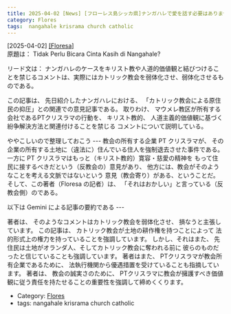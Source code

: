 ```yaml
---
title: 2025-04-02 [News] [フローレス島シッカ県]ナンガハレで愛を話す必要はありませんか? ---これはカトリック教会にたいする可成り痛切な批判だ
category: Flores
tags:  nangahale krisrama church catholic
---
```


[2025-04-02] [[Floresa]](https://floresa.co/perspektif/analisis/72940/2025/04/02/tidak-perlu-bicara-cinta-kasih-di-nangahale)  
 原題は：
Tidak Perlu Bicara Cinta Kasih di Nangahale?

 リード文は：
ナンガハレのケースをキリスト教や人道的価値観と結びつけることを禁じるコメントは、実際にはカトリック教会を弱体化させ、弱体化させるものである。

  この記事は、
先日紹介したナンガハレにおける、
「カトリック教会による原住民の抑圧」との関連での意見記事である。
取りわけ、
マウメレ教区が所有する会社であるPTクリスラマの行動を、
キリスト教的、
人道主義的価値観に基づく紛争解決方法と関連付けることを禁じる
コメントについて説明している。

 ややこしいので整理しておこう ---
教会の所有する企業 PT クリスラマが、
その企業の所有する土地に（違法に）住んでいる住人を強制退去させた事件である。
一方に PT クリスラマはもっと（キリスト教的）寛容・慈愛の精神を
もって住民に接するべきだという（反教会の）意見があり、
他方には、教会がそのようなことを考える文脈ではないという
意見（教会寄り）がある、ということだ。
そして、この著者（Floresa の記者）は、
「それはおかしい」と言っている（反教会側）のである。

 以下は Gemini による記事の要約である ---

 著者は、
そのようなコメントはカトリック教会を弱体化させ、
損なうと主張しています。
この記事は、
カトリック教会が土地の耕作権を持つことによって
法的形式上の権力を持っていることを強調しています。
しかし、それはまた、
先住民は土地がオランダ人、そしてカトリック教会に奪われる前に
彼らのものだったと信じていることも強調しています。
著者はまた、
PTクリスラマが教会所有企業であるために、
法執行機関から優遇措置を受けていることも指摘しています。
著者は、
教会の誠実さのために、
PTクリスラマに教会が擁護すべき価値観に従う責任を持たせることの重要性を強調して締めくくります。

- Category: [Flores](https://merapano.github.io/categories.html#Flores)
- tags:  nangahale krisrama church catholic

